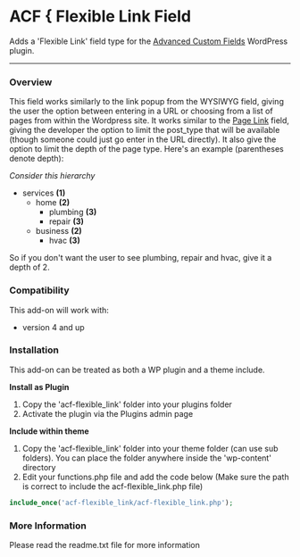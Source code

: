 # ACF { Flexible Link Field

Adds a 'Flexible Link' field type for the [Advanced Custom Fields](http://wordpress.org/extend/plugins/advanced-custom-fields/) WordPress plugin.

-----------------------

### Overview

This field works similarly to the link popup from the WYSIWYG field, giving the user the option between entering in a URL or choosing from a list of pages
from within the Wordpress site. It works similar to the [Page Link](http://www.advancedcustomfields.com/resources/field-types/page-link/) field, giving the developer
the option to limit the post_type that will be available (though someone could just go enter in the URL directly). It also give the option to limit the depth of the
page type. Here's an example (parentheses denote depth):

*Consider this hierarchy*

 - services **(1)**
   - home **(2)**
     - plumbing **(3)**
     - repair **(3)**
   - business **(2)**
     - hvac **(3)**

So if you don't want the user to see plumbing, repair and hvac, give it a depth of 2.


### Compatibility

This add-on will work with:

* version 4 and up

### Installation

This add-on can be treated as both a WP plugin and a theme include.

**Install as Plugin**

1. Copy the 'acf-flexible_link' folder into your plugins folder
2. Activate the plugin via the Plugins admin page

**Include within theme**

1.    Copy the 'acf-flexible_link' folder into your theme folder (can use sub folders). You can place the folder anywhere inside the 'wp-content' directory
2.	Edit your functions.php file and add the code below (Make sure the path is correct to include the acf-flexible_link.php file)

```php
include_once('acf-flexible_link/acf-flexible_link.php');
```

### More Information

Please read the readme.txt file for more information

